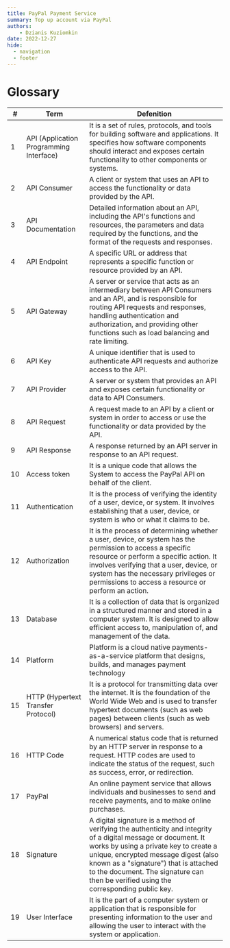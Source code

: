 ```yaml
---
title: PayPal Payment Service
summary: Top up account via PayPal
authors:
    - Dzianis Kuziomkin
date: 2022-12-27
hide:
  - navigation
  - footer
---
```


# Glossary

|#|Term|Defenition|
|---|---|---|
|1|API (Application Programming Interface)|It is a set of rules, protocols, and tools for building software and applications. It specifies how software components should interact and exposes certain functionality to other components or systems.|
|2|API Consumer|A client or system that uses an API to access the functionality or data provided by the API.|
|3|API Documentation|Detailed information about an API, including the API's functions and resources, the parameters and data required by the functions, and the format of the requests and responses.|
|4|API Endpoint|A specific URL or address that represents a specific function or resource provided by an API.|
|5|API Gateway|A server or service that acts as an intermediary between API Consumers and an API, and is responsible for routing API requests and responses, handling authentication and authorization, and providing other functions such as load balancing and rate limiting.|
|6|API Key|A unique identifier that is used to authenticate API requests and authorize access to the API.|
|7|API Provider|A server or system that provides an API and exposes certain functionality or data to API Consumers.|
|8|API Request|A request made to an API by a client or system in order to access or use the functionality or data provided by the API.|
|9|API Response|A response returned by an API server in response to an API request.|
|10|Access token|It is a unique code that allows the System to access the PayPal API on behalf of the client.|
|11|Authentication| It is the process of verifying the identity of a user, device, or system. It involves establishing that a user, device, or system is who or what it claims to be.|
|12|Authorization | It is the process of determining whether a user, device, or system has the permission to access a specific resource or perform a specific action. It involves verifying that a user, device, or system has the necessary privileges or permissions to access a resource or perform an action.|
|13|Database| It is a collection of data that is organized in a structured manner and stored in a computer system. It is designed to allow efficient access to, manipulation of, and management of the data.|
|14|Platform|Platform is a cloud native payments-as-a-service platform that designs, builds, and manages payment technology|
|15|HTTP (Hypertext Transfer Protocol)| It is a protocol for transmitting data over the internet. It is the foundation of the World Wide Web and is used to transfer hypertext documents (such as web pages) between clients (such as web browsers) and servers.|
|16|HTTP Code|A numerical status code that is returned by an HTTP server in response to a request. HTTP codes are used to indicate the status of the request, such as success, error, or redirection.|
|17|PayPal|An online payment service that allows individuals and businesses to send and receive payments, and to make online purchases.|
|18|Signature|A digital signature is a method of verifying the authenticity and integrity of a digital message or document. It works by using a private key to create a unique, encrypted message digest (also known as a "signature") that is attached to the document. The signature can then be verified using the corresponding public key.|
|19|User Interface|It is the part of a computer system or application that is responsible for presenting information to the user and allowing the user to interact with the system or application.|